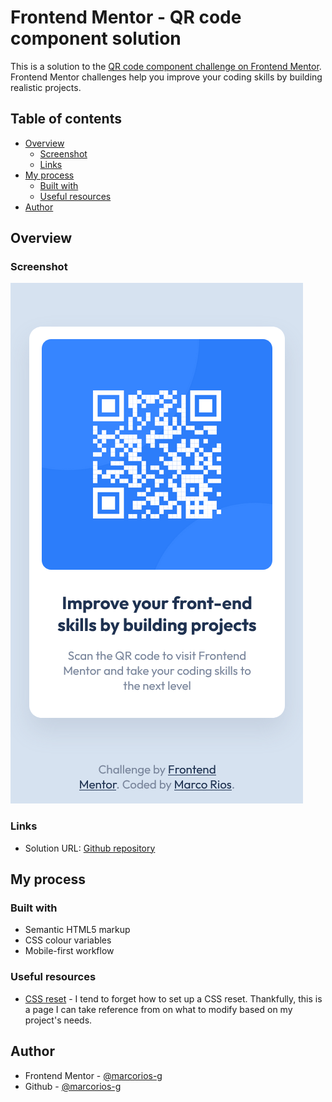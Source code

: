 # Frontend Mentor - QR code component solution

This is a solution to the [QR code component challenge on Frontend Mentor](https://www.frontendmentor.io/challenges/qr-code-component-iux_sIO_H). Frontend Mentor challenges help you improve your coding skills by building realistic projects. 

## Table of contents

- [Overview](#overview)
  - [Screenshot](#screenshot)
  - [Links](#links)
- [My process](#my-process)
  - [Built with](#built-with)
  - [Useful resources](#useful-resources)
- [Author](#author)


## Overview

### Screenshot

![Final result](./screenshot.png)

### Links

- Solution URL: [Github repository](https://your-solution-url.com)

## My process

### Built with

- Semantic HTML5 markup
- CSS colour variables
- Mobile-first workflow

### Useful resources

- [CSS reset](https://www.joshwcomeau.com/css/custom-css-reset/) - I tend to forget how to set up a CSS reset. Thankfully, this is a page I can take reference from on what to modify based on my project's needs.

## Author

- Frontend Mentor - [@marcorios-g](https://www.frontendmentor.io/profile/marcorios-g)
- Github - [@marcorios-g](https://github.com/marcorios-g)
